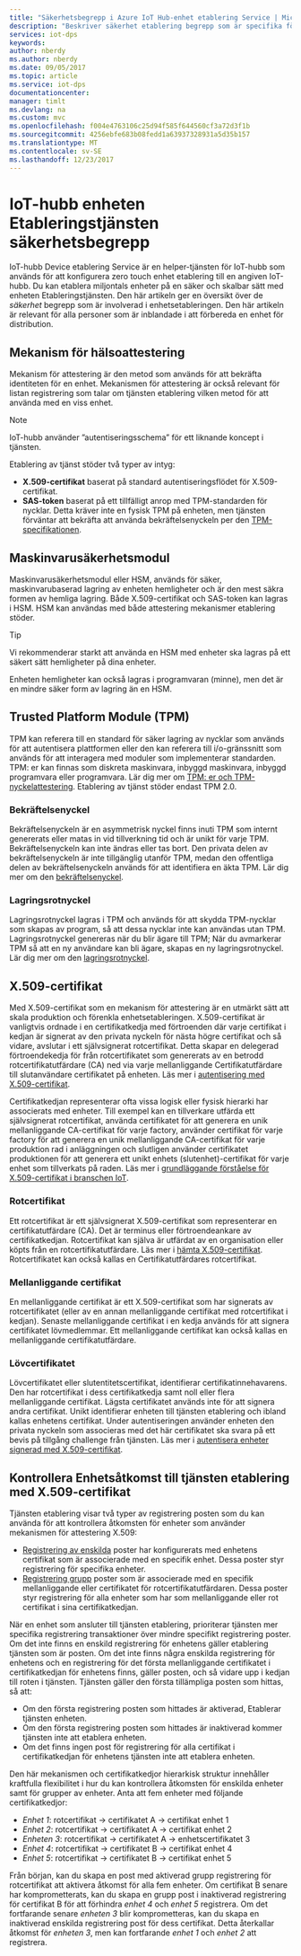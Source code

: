 ```yaml
---
title: "Säkerhetsbegrepp i Azure IoT Hub-enhet etablering Service | Microsoft Docs"
description: "Beskriver säkerhet etablering begrepp som är specifika för enheter med etablering av tjänst- och IoT-hubb"
services: iot-dps
keywords: 
author: nberdy
ms.author: nberdy
ms.date: 09/05/2017
ms.topic: article
ms.service: iot-dps
documentationcenter: 
manager: timlt
ms.devlang: na
ms.custom: mvc
ms.openlocfilehash: f004e4763106c25d94f585f644560cf3a72d3f1b
ms.sourcegitcommit: 4256ebfe683b08fedd1a63937328931a5d35b157
ms.translationtype: MT
ms.contentlocale: sv-SE
ms.lasthandoff: 12/23/2017
---
```

# <a name="iot-hub-device-provisioning-service-security-concepts"></a>IoT-hubb enheten Etableringstjänsten säkerhetsbegrepp 

IoT-hubb Device etablering Service är en helper-tjänsten för IoT-hubb som används för att konfigurera zero touch enhet etablering till en angiven IoT-hubb. Du kan etablera miljontals enheter på en säker och skalbar sätt med enheten Etableringstjänsten. Den här artikeln ger en översikt över de *säkerhet* begrepp som är involverad i enhetsetableringen. Den här artikeln är relevant för alla personer som är inblandade i att förbereda en enhet för distribution.

## <a name="attestation-mechanism"></a>Mekanism för hälsoattestering

Mekanism för attestering är den metod som används för att bekräfta identiteten för en enhet. Mekanismen för attestering är också relevant för listan registrering som talar om tjänsten etablering vilken metod för att använda med en viss enhet.

> [!NOTE]
> IoT-hubb använder ”autentiseringsschema” för ett liknande koncept i tjänsten.

Etablering av tjänst stöder två typer av intyg:
* **X.509-certifikat** baserat på standard autentiseringsflödet för X.509-certifikat.
* **SAS-token** baserat på ett tillfälligt anrop med TPM-standarden för nycklar. Detta kräver inte en fysisk TPM på enheten, men tjänsten förväntar att bekräfta att använda bekräftelsenyckeln per den [TPM-specifikationen](https://trustedcomputinggroup.org/work-groups/trusted-platform-module/).

## <a name="hardware-security-module"></a>Maskinvarusäkerhetsmodul

Maskinvarusäkerhetsmodul eller HSM, används för säker, maskinvarubaserad lagring av enheten hemligheter och är den mest säkra formen av hemliga lagring. Både X.509-certifikat och SAS-token kan lagras i HSM. HSM kan användas med både attestering mekanismer etablering stöder.

> [!TIP]
> Vi rekommenderar starkt att använda en HSM med enheter ska lagras på ett säkert sätt hemligheter på dina enheter.

Enheten hemligheter kan också lagras i programvaran (minne), men det är en mindre säker form av lagring än en HSM.

## <a name="trusted-platform-module-tpm"></a>Trusted Platform Module (TPM)

TPM kan referera till en standard för säker lagring av nycklar som används för att autentisera plattformen eller den kan referera till i/o-gränssnitt som används för att interagera med moduler som implementerar standarden. TPM: er kan finnas som diskreta maskinvara, inbyggd maskinvara, inbyggd programvara eller programvara. Lär dig mer om [TPM: er och TPM-nyckelattestering](/windows-server/identity/ad-ds/manage/component-updates/tpm-key-attestation). Etablering av tjänst stöder endast TPM 2.0.

### <a name="endorsement-key"></a>Bekräftelsenyckel

Bekräftelsenyckeln är en asymmetrisk nyckel finns inuti TPM som internt genererats eller matas in vid tillverkning tid och är unikt för varje TPM. Bekräftelsenyckeln kan inte ändras eller tas bort. Den privata delen av bekräftelsenyckeln är inte tillgänglig utanför TPM, medan den offentliga delen av bekräftelsenyckeln används för att identifiera en äkta TPM. Lär dig mer om den [bekräftelsenyckel](https://technet.microsoft.com/library/cc770443(v=ws.11).aspx).

### <a name="storage-root-key"></a>Lagringsrotnyckel

Lagringsrotnyckel lagras i TPM och används för att skydda TPM-nycklar som skapas av program, så att dessa nycklar inte kan användas utan TPM. Lagringsrotnyckel genereras när du blir ägare till TPM; När du avmarkerar TPM så att en ny användare kan bli ägare, skapas en ny lagringsrotnyckel. Lär dig mer om den [lagringsrotnyckel](https://technet.microsoft.com/library/cc753560(v=ws.11).aspx).

## <a name="x509-certificates"></a>X.509-certifikat

Med X.509-certifikat som en mekanism för attestering är en utmärkt sätt att skala produktion och förenkla enhetsetableringen. X.509-certifikat är vanligtvis ordnade i en certifikatkedja med förtroenden där varje certifikat i kedjan är signerat av den privata nyckeln för nästa högre certifikat och så vidare, avslutar i ett självsignerat rotcertifikat. Detta skapar en delegerad förtroendekedja för från rotcertifikatet som genererats av en betrodd rotcertifikatutfärdare (CA) ned via varje mellanliggande Certifikatutfärdare till slutanvändare certifikatet på enheten. Läs mer i [autentisering med X.509-certifikat](https://docs.microsoft.com/en-us/azure/iot-hub/iot-hub-x509ca-overview). 

Certifikatkedjan representerar ofta vissa logisk eller fysisk hierarki har associerats med enheter. Till exempel kan en tillverkare utfärda ett självsignerat rotcertifikat, använda certifikatet för att generera en unik mellanliggande CA-certifikat för varje factory, använder certifikat för varje factory för att generera en unik mellanliggande CA-certifikat för varje produktion rad i anläggningen och slutligen använder certifikatet produktionen för att generera ett unikt enhets (slutenhet)-certifikat för varje enhet som tillverkats på raden. Läs mer i [grundläggande förståelse för X.509-certifikat i branschen IoT](https://docs.microsoft.com/en-us/azure/iot-hub/iot-hub-x509ca-concept). 

### <a name="root-certificate"></a>Rotcertifikat

Ett rotcertifikat är ett självsignerat X.509-certifikat som representerar en certifikatutfärdare (CA). Det är terminus eller förtroendeankare av certifikatkedjan. Rotcertifikat kan själva är utfärdat av en organisation eller köpts från en rotcertifikatutfärdare. Läs mer i [hämta X.509-certifikat](https://docs.microsoft.com/en-us/azure/iot-hub/iot-hub-security-x509-get-started#get-x509-ca-certificates). Rotcertifikatet kan också kallas en Certifikatutfärdares rotcertifikat.

### <a name="intermediate-certificate"></a>Mellanliggande certifikat

En mellanliggande certifikat är ett X.509-certifikat som har signerats av rotcertifikatet (eller av en annan mellanliggande certifikat med rotcertifikat i kedjan). Senaste mellanliggande certifikat i en kedja används för att signera certifikatet lövmedlemmar. Ett mellanliggande certifikat kan också kallas en mellanliggande certifikatutfärdare.

### <a name="leaf-certificate"></a>Lövcertifikatet

Lövcertifikatet eller slutentitetscertifikat, identifierar certifikatinnehavarens. Den har rotcertifikat i dess certifikatkedja samt noll eller flera mellanliggande certifikat. Lägsta certifikatet används inte för att signera andra certifikat. Unikt identifierar enheten till tjänsten etablering och ibland kallas enhetens certifikat. Under autentiseringen använder enheten den privata nyckeln som associeras med det här certifikatet ska svara på ett bevis på tillgång challenge från tjänsten. Läs mer i [autentisera enheter signerad med X.509-certifikat](https://docs.microsoft.com/en-us/azure/iot-hub/iot-hub-x509ca-overview#authenticating-devices-signed-with-x509-ca-certificates).

## <a name="controlling-device-access-to-the-provisioning-service-with-x509-certificates"></a>Kontrollera Enhetsåtkomst till tjänsten etablering med X.509-certifikat

Tjänsten etablering visar två typer av registrering posten som du kan använda för att kontrollera åtkomsten för enheter som använder mekanismen för attestering X.509:  

- [Registrering av enskilda](./concepts-service.md#individual-enrollment) poster har konfigurerats med enhetens certifikat som är associerade med en specifik enhet. Dessa poster styr registrering för specifika enheter.
- [Registrering grupp](./concepts-service.md#enrollment-group) poster som är associerade med en specifik mellanliggande eller certifikatet för rotcertifikatutfärdaren. Dessa poster styr registrering för alla enheter som har som mellanliggande eller rot certifikat i sina certifikatkedjan. 

När en enhet som ansluter till tjänsten etablering, prioriterar tjänsten mer specifika registrering transaktioner över mindre specifikt registrering poster. Om det inte finns en enskild registrering för enhetens gäller etablering tjänsten som är posten. Om det inte finns några enskilda registrering för enhetens och en registrering för det första mellanliggande certifikatet i certifikatkedjan för enhetens finns, gäller posten, och så vidare upp i kedjan till roten i tjänsten. Tjänsten gäller den första tillämpliga posten som hittas, så att:

- Om den första registrering posten som hittades är aktiverad, Etablerar tjänsten enheten.
- Om den första registrering posten som hittades är inaktiverad kommer tjänsten inte att etablera enheten.  
- Om det finns ingen post för registrering för alla certifikat i certifikatkedjan för enhetens tjänsten inte att etablera enheten. 

Den här mekanismen och certifikatkedjor hierarkisk struktur innehåller kraftfulla flexibilitet i hur du kan kontrollera åtkomsten för enskilda enheter samt för grupper av enheter. Anta att fem enheter med följande certifikatkedjor: 

- *Enhet 1*: rotcertifikat -> certifikatet A -> certifikat enhet 1
- *Enhet 2*: rotcertifikat -> certifikatet A -> certifikat enhet 2
- *Enheten 3*: rotcertifikat -> certifikatet A -> enhetscertifikatet 3
- *Enhet 4*: rotcertifikat -> certifikatet B -> certifikat enhet 4
- *Enhet 5*: rotcertifikat -> certifikatet B -> certifikat enhet 5

Från början, kan du skapa en post med aktiverad grupp registrering för rotcertifikat att aktivera åtkomst för alla fem enheter. Om certifikat B senare har komprometterats, kan du skapa en grupp post i inaktiverad registrering för certifikat B för att förhindra *enhet 4* och *enhet 5* registrera. Om det fortfarande senare *enheten 3* blir komprometteras, kan du skapa en inaktiverad enskilda registrering post för dess certifikat. Detta återkallar åtkomst för *enheten 3*, men kan fortfarande *enhet 1* och *enhet 2* att registrera.